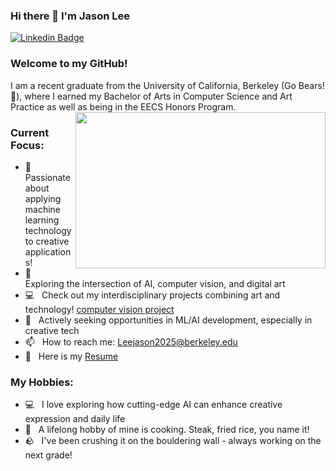 ### Hi there 👋 I'm Jason Lee
[![Linkedin Badge](https://img.shields.io/badge/-LinkedIn-0e76a8?style=flat-square&logo=Linkedin&logoColor=white)](https://linkedin.com/in/leejason2025)
### Welcome to my GitHub!
I am a recent graduate from the University of California, Berkeley (Go Bears! 🐻), where I earned my Bachelor of Arts in Computer Science and Art Practice as well as being in the EECS Honors Program.
<img align="right" height="250" width="400" alt="" src="https://media.tenor.com/lCP8U3IWX0wAAAAC/its-not-working-frame-order.gif" />
### Current Focus:
- 🎨 &nbsp; Passionate about applying machine learning technology to creative applications!
- 🤖 &nbsp; Exploring the intersection of AI, computer vision, and digital art
- 💻 &nbsp; Check out my interdisciplinary projects combining art and technology! [computer vision project](https://leejason2025.github.io)
- 🚀 &nbsp; Actively seeking opportunities in ML/AI development, especially in creative tech
- 📫 &nbsp; How to reach me: Leejason2025@berkeley.edu
- 📝 &nbsp; Here is my [Resume](https://github.com/leejason2025/leejason2025/blob/main/Jason%20Lee%20Resume.pdf)

### My Hobbies:
- 💻 &nbsp; I love exploring how cutting-edge AI can enhance creative expression and daily life
- 🥩 &nbsp; A lifelong hobby of mine is cooking. Steak, fried rice, you name it!
- 🪨 &nbsp; I've been crushing it on the bouldering wall - always working on the next grade!
